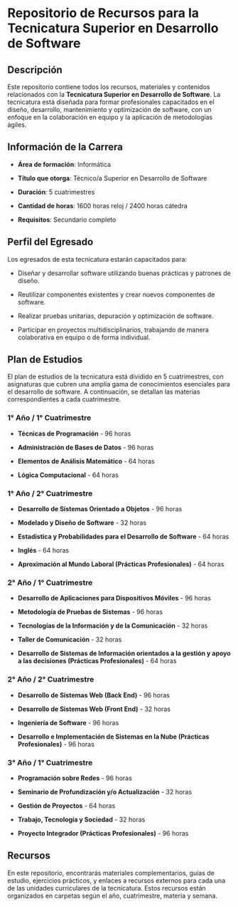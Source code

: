 # Repositorio de Recursos para la Tecnicatura Superior en Desarrollo de Software 

## Descripción
Este repositorio contiene todos los recursos, materiales y contenidos relacionados con la **Tecnicatura Superior en Desarrollo de Software**. La tecnicatura está diseñada para formar profesionales capacitados en el diseño, desarrollo, mantenimiento y optimización de software, con un enfoque en la colaboración en equipo y la aplicación de metodologías ágiles.

## Información de la Carrera
-  **Área de formación**: Informática

-  **Título que otorga**: Técnico/a Superior en Desarrollo de Software

-  **Duración**: 5 cuatrimestres

-  **Cantidad de horas**: 1600 horas reloj / 2400 horas cátedra

-  **Requisitos**: Secundario completo

## Perfil del Egresado
Los egresados de esta tecnicatura estarán capacitados para:

- Diseñar y desarrollar software utilizando buenas prácticas y patrones de diseño.

- Reutilizar componentes existentes y crear nuevos componentes de software.

- Realizar pruebas unitarias, depuración y optimización de software.

- Participar en proyectos multidisciplinarios, trabajando de manera colaborativa en equipo o de forma individual.

## Plan de Estudios

  

El plan de estudios de la tecnicatura está dividido en 5 cuatrimestres, con asignaturas que cubren una amplia gama de conocimientos esenciales para el desarrollo de software. A continuación, se detallan las materias correspondientes a cada cuatrimestre.

### 1° Año / 1° Cuatrimestre

-  **Técnicas de Programación** - 96 horas

-  **Administración de Bases de Datos** - 96 horas

-  **Elementos de Análisis Matemático** - 64 horas

-  **Lógica Computacional** - 64 horas

### 1° Año / 2° Cuatrimestre

-  **Desarrollo de Sistemas Orientado a Objetos** - 96 horas

-  **Modelado y Diseño de Software** - 32 horas

-  **Estadística y Probabilidades para el Desarrollo de Software** - 64 horas

-  **Inglés** - 64 horas

-  **Aproximación al Mundo Laboral (Prácticas Profesionales)** - 64 horas

### 2° Año / 1° Cuatrimestre

-  **Desarrollo de Aplicaciones para Dispositivos Móviles** - 96 horas

-  **Metodología de Pruebas de Sistemas** - 96 horas

-  **Tecnologías de la Información y de la Comunicación** - 32 horas

-  **Taller de Comunicación** - 32 horas

-  **Desarrollo de Sistemas de Información orientados a la gestión y apoyo a las decisiones (Prácticas Profesionales)** - 64 horas


### 2° Año / 2° Cuatrimestre

-  **Desarrollo de Sistemas Web (Back End)** - 96 horas

-  **Desarrollo de Sistemas Web (Front End)** - 32 horas

-  **Ingeniería de Software** - 96 horas

-  **Desarrollo e Implementación de Sistemas en la Nube (Prácticas Profesionales)** - 96 horas


### 3° Año / 1° Cuatrimestre

-  **Programación sobre Redes** - 96 horas

-  **Seminario de Profundización y/o Actualización** - 32 horas

-  **Gestión de Proyectos** - 64 horas

-  **Trabajo, Tecnología y Sociedad** - 32 horas

-  **Proyecto Integrador (Prácticas Profesionales)** - 96 horas

## Recursos

  

En este repositorio, encontrarás materiales complementarios, guías de estudio, ejercicios prácticos, y enlaces a recursos externos para cada una de las unidades curriculares de la tecnicatura. Estos recursos están organizados en carpetas según el año, cuatrimestre, materia y semana.
